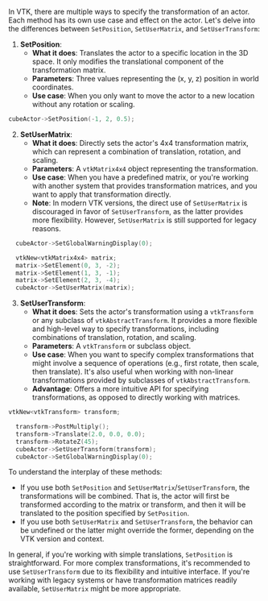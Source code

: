In VTK, there are multiple ways to specify the transformation of an actor. Each method has its own use case and effect on the actor. Let's delve into the differences between `SetPosition`, `SetUserMatrix`, and `SetUserTransform`:

1. **SetPosition**:
    - **What it does**: Translates the actor to a specific location in the 3D space. It only modifies the translational component of the transformation matrix.
    - **Parameters**: Three values representing the (x, y, z) position in world coordinates.
    - **Use case**: When you only want to move the actor to a new location without any rotation or scaling.


```cpp
cubeActor->SetPosition(-1, 2, 0.5);
```


2. **SetUserMatrix**:
    - **What it does**: Directly sets the actor's 4x4 transformation matrix, which can represent a combination of translation, rotation, and scaling.
    - **Parameters**: A `vtkMatrix4x4` object representing the transformation.
    - **Use case**: When you have a predefined matrix, or you're working with another system that provides transformation matrices, and you want to apply that transformation directly. 
    - **Note**: In modern VTK versions, the direct use of `SetUserMatrix` is discouraged in favor of `SetUserTransform`, as the latter provides more flexibility. However, `SetUserMatrix` is still supported for legacy reasons.


```cpp
  cubeActor->SetGlobalWarningDisplay(0);

  vtkNew<vtkMatrix4x4> matrix;
  matrix->SetElement(0, 3, -2);
  matrix->SetElement(1, 3, -1);
  matrix->SetElement(2, 3, -4);
  cubeActor->SetUserMatrix(matrix);
```
  

3. **SetUserTransform**:
    - **What it does**: Sets the actor's transformation using a `vtkTransform` or any subclass of `vtkAbstractTransform`. It provides a more flexible and high-level way to specify transformations, including combinations of translation, rotation, and scaling.
    - **Parameters**: A `vtkTransform` or subclass object.
    - **Use case**: When you want to specify complex transformations that might involve a sequence of operations (e.g., first rotate, then scale, then translate). It's also useful when working with non-linear transformations provided by subclasses of `vtkAbstractTransform`.
    - **Advantage**: Offers a more intuitive API for specifying transformations, as opposed to directly working with matrices.


```cpp
vtkNew<vtkTransform> transform;

  transform->PostMultiply();
  transform->Translate(2.0, 0.0, 0.0);
  transform->RotateZ(45);
  cubeActor->SetUserTransform(transform);
  cubeActor->SetGlobalWarningDisplay(0);
```

To understand the interplay of these methods:
- If you use both `SetPosition` and `SetUserMatrix`/`SetUserTransform`, the transformations will be combined. That is, the actor will first be transformed according to the matrix or transform, and then it will be translated to the position specified by `SetPosition`.
- If you use both `SetUserMatrix` and `SetUserTransform`, the behavior can be undefined or the latter might override the former, depending on the VTK version and context.

In general, if you're working with simple translations, `SetPosition` is straightforward. For more complex transformations, it's recommended to use `SetUserTransform` due to its flexibility and intuitive interface. If you're working with legacy systems or have transformation matrices readily available, `SetUserMatrix` might be more appropriate.
